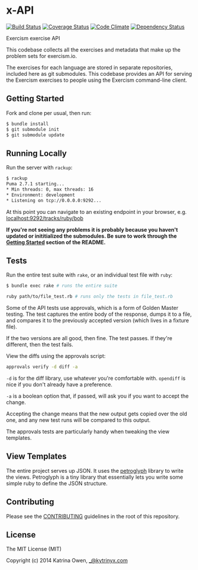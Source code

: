 # x-API

[![Build Status](https://travis-ci.org/exercism/x-api.png?branch=master)](https://travis-ci.org/exercism/x-api)
[![Coverage Status](https://coveralls.io/repos/exercism/x-api/badge.png)](https://coveralls.io/r/exercism/x-api)
[![Code Climate](https://codeclimate.com/github/exercism/x-api.png)](https://codeclimate.com/github/exercism/x-api)
[![Dependency Status](https://gemnasium.com/exercism/x-api.png)](https://gemnasium.com/exercism/x-api)

Exercism exercise API

This codebase collects all the exercises and metadata that make up the problem
sets for exercism.io.

The exercises for each language are stored in separate repositories, included
here as git submodules. This codebase provides an API for serving the Exercism
exercises to people using the Exercism command-line client.

## Getting Started

Fork and clone per usual, then run:

```bash
$ bundle install
$ git submodule init
$ git submodule update
```

## Running Locally

Run the server with `rackup`:

```bash
$ rackup
Puma 2.7.1 starting...
* Min threads: 0, max threads: 16
* Environment: development
* Listening on tcp://0.0.0.0:9292...
```

At this point you can navigate to an existing endpoint in your browser, e.g.
[localhost:9292/tracks/ruby/bob](http://localhost:9292/tracks/ruby/bob)

**If you're not seeing any problems it is probably because you haven't
updated or inititialized the submodules. Be sure to work through the
[Getting Started](https://github.com/exercism/x-api/blob/master/README.md#getting-started)
section of the README.**

## Tests

Run the entire test suite with `rake`, or an individual test file with `ruby`:

```bash
$ bundle exec rake # runs the entire suite
```

```bash
ruby path/to/file_test.rb # runs only the tests in file_test.rb
```

Some of the API tests use approvals, which is a form of Golden Master testing.
The test captures the entire body of the response, dumps it to a file, and compares
it to the previously accepted version (which lives in a fixture file).

If the two versions are all good, then fine. The test passes. If they're different,
then the test fails.

View the diffs using the approvals script:

```bash
approvals verify -d diff -a
```

`-d` is for the diff library, use whatever you're comfortable with.
`opendiff` is nice if you don't already have a preference.

`-a` is a boolean option that, if passed, will ask you if you want to accept the change.

Accepting the change means that the new output gets copied over the old one, and any new
test runs will be compared to this output.

The approvals tests are particularly handy when tweaking the view templates.

## View Templates

The entire project serves up JSON. It uses the [petroglyph](https://github.com/kytrinyx/petroglyph)
library to write the views. Petroglyph is a tiny library that essentially lets you write some simple
ruby to define the JSON structure.

## Contributing

Please see the [CONTRIBUTING](CONTRIBUTING.md) guidelines in the root of this repository.

## License

The MIT License (MIT)

Copyright (c) 2014 Katrina Owen, _@kytrinyx.com
